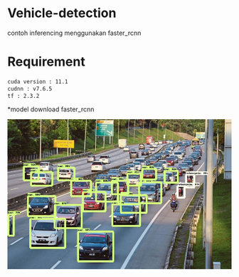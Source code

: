 # Vehicle-detection
contoh inferencing menggunakan faster_rcnn

# Requirement
    cuda version : 11.1
    cudnn : v7.6.5
    tf : 2.3.2

*model download faster_rcnn

![GitHub Logo](/test1.jpg)
